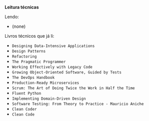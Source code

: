 **Leitura técnicas**

Lendo:

- (none)

Livros técnicos que já li:

- `Designing Data-Intensive Applications`
- `Design Patterns`
- `Refactoring`
- `The Pragmatic Programmer`
- `Working Effectively with Legacy Code`
- `Growing Object-Oriented Software, Guided by Tests`
- `The DevOps Handbook`
- `Production-Ready Microservices`
- `Scrum: The Art of Doing Twice the Work in Half the Time`
- `Fluent Python`
- `Implementing Domain-Driven Design`
- `Software Testing: From Theory to Practice - Mauricio Aniche`
- `Clean Coder`
- `Clean Code`
